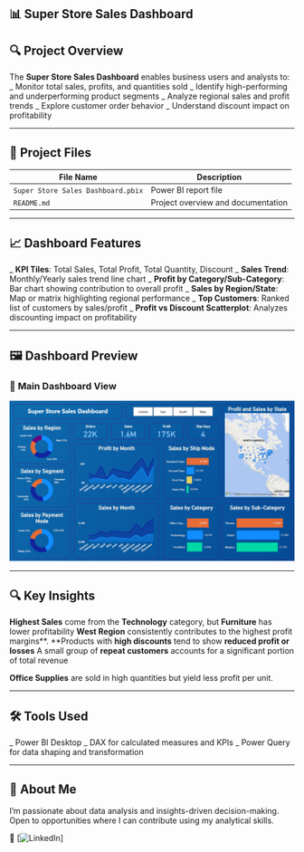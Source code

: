 ## 📊 **Super Store Sales Dashboard**

## 🔍 **Project Overview**
The **Super Store Sales Dashboard** enables business users and analysts to:
_ Monitor total sales, profits, and quantities sold
_ Identify high-performing and underperforming product segments
_ Analyze regional sales and profit trends
_ Explore customer order behavior
_ Understand discount impact on profitability

---

## 📁 **Project Files**

| **File Name**                         | **Description**                                    |
|--------------------------------------|-----------------------------------------------------
| `Super Store Sales Dashboard.pbix`   | Power BI report file            |
| `README.md`                          | Project overview and documentation                  

---

## 📈 **Dashboard Features**

_ **KPI Tiles**: Total Sales, Total Profit, Total Quantity, Discount
_ **Sales Trend**: Monthly/Yearly sales trend line chart
_ **Profit by Category/Sub-Category**: Bar chart showing contribution to overall profit
_ **Sales by Region/State**: Map or matrix highlighting regional performance
_ **Top Customers**: Ranked list of customers by sales/profit
_ **Profit vs Discount Scatterplot**: Analyzes discounting impact on profitability

---

## 🖼️ **Dashboard Preview**

### 🔹 **Main Dashboard View**

![Dashboard Preview](Dashboard%20Preview.png)

---


## 🔍 **Key Insights**

**Highest Sales** come from the **Technology** category, but **Furniture** has lower profitability
**West Region** consistently contributes to the highest profit margins**.
**Products with **high discounts** tend to show **reduced profit or losses**
A small group of **repeat customers** accounts for a significant portion of total revenue

**Office Supplies** are sold in high quantities but yield less profit per unit.

---

## 🛠 **Tools Used**
_ Power BI Desktop
_ DAX for calculated measures and KPIs
_ Power Query for data shaping and transformation

---

## 💼 About Me
I’m passionate about data analysis and insights-driven decision-making. Open to opportunities where I can contribute using my analytical skills.

🔗 [![LinkedIn](https://img.shields.io/badge/LinkedIn-Connect-blue?style=for-the-badge&logo=linkedin)]

